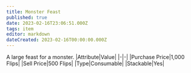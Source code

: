 ```yaml
---
title: Monster Feast
published: true
date: 2023-02-16T23:06:51.000Z
tags: item
editor: markdown
dateCreated: 2023-02-16T00:00:00.000Z
---
```


A large feast for a monster.
|Attribute|Value|
|-|-|
|Purchase Price|1,000 Flips|
|Sell Price|500 Flips|
|Type|Consumable|
|Stackable|Yes|

